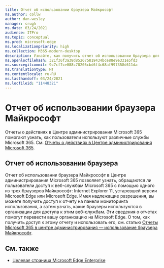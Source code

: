 ```yaml
---
title: Отчет об использовании браузера Майкрософт
ms.author: collw
author: dan-wesley
manager: srugh
ms.date: 03/24/2021
audience: ITPro
ms.topic: conceptual
ms.prod: microsoft-edge
ms.localizationpriority: high
ms.collection: M365-modern-desktop
description: Узнайте, как получить отчет об использовании браузера для вашей организации.
ms.openlocfilehash: 321f36f3a38d852675819434bce88e9e331e5fd3
ms.sourcegitcommit: 9c7cf7ce088c78205cbd6f4c68af997358d611da
ms.translationtype: HT
ms.contentlocale: ru-RU
ms.lasthandoff: 03/24/2021
ms.locfileid: "11448321"
---
```

# <a name="microsoft-browser-usage-report"></a>Отчет об использовании браузера Майкрософт

Отчеты о действиях в Центре администрирования Microsoft 365 помогают узнать, как пользователи используют различные службы Microsoft 365. См. [Отчеты о действиях в Центре администрирования Microsoft 365](https://docs.microsoft.com/microsoft-365/admin/activity-reports/activity-reports?view=o365-worldwide).

## <a name="browser-usage-report"></a>Отчет об использовании браузера

Отчет об использовании браузера Майкрософт в Центре администрирования Microsoft 365 позволяет узнать, обращаются ли пользователи доступ к веб-службам Microsoft 365 с помощью одного из трех браузеров Майкрософт: Internet Explorer 11, устаревшей версии Microsoft Edge или Microsoft Edge. Имея надлежащие разрешения, вы можете получить доступ к отчету на панели мониторинга использования, а затем узнать, какие браузеры используются в организации для доступа к этим веб-службам. Эти сведения о отчетах помогут перевести вашу организацию на Microsoft Edge. О том, как получить доступ к этому отчету и использовать его, см. статью [Отчеты Microsoft 365 в центре администрирования — использование браузера Майкрософт](https://docs.microsoft.com/microsoft-365/admin/activity-reports/browser-usage-report?view=o365-worldwide).

## <a name="see-also"></a>См. также

- [Целевая страница Microsoft Edge Enterprise](https://aka.ms/EdgeEnterprise)
